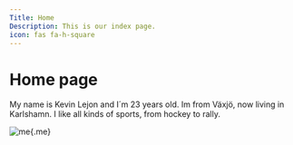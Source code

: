 ```yaml
---
Title: Home
Description: This is our index page.
icon: fas fa-h-square
---
```


Home page
==========================

My name is Kevin Lejon and I´m 23 years old. Im from Växjö, now living in Karlshamn. I like all kinds of sports, from hockey to rally.

![me](%assets_url%/img/itsme.jpg){.me}
